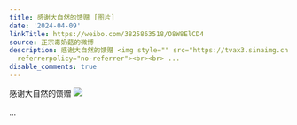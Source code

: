 ```yaml
---
title: 感谢大自然的馈赠 [图片]
date: '2024-04-09'
linkTitle: https://weibo.com/3825863518/O8W8ElCD4
source: 正宗毒奶菇的微博
description: 感谢大自然的馈赠 <img style="" src="https://tvax3.sinaimg.cn/large/e40a0b5egy1hokpkv7yp9j20u01hc7d2.jpg"
  referrerpolicy="no-referrer"><br><br> ...
disable_comments: true
---
```

感谢大自然的馈赠 <img style="" src="https://tvax3.sinaimg.cn/large/e40a0b5egy1hokpkv7yp9j20u01hc7d2.jpg" referrerpolicy="no-referrer"><br><br> ...
